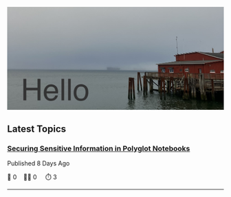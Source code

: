 ![Hello!](https://github.com/mjamesharmon/mjamesharmon/blob/main/assets/img/hello.jpg?raw=true)
## Latest Topics
### [Securing Sensitive Information in Polyglot Notebooks](https://dev.to/mjamesharmon/securing-sensitive-information-in-polyglot-notebooks-2jh0)

Published 8 Days Ago

  💬 0 &nbsp;&nbsp; 👍🏻 0 &nbsp; &nbsp; ⏱️ 3

---

